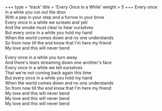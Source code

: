 +++
type = 'track'
title = 'Every Once in a While'
weight = 5
+++
Every once in a while you run out the door  
With a pep in your step and a furrow in your brow  
Every once in a while we scream and yell  
And the smoke must clear to hear ourselves  
But every once in a while you hold my hand  
When the world comes down and no one understands  
So from now till the end know that I'm here my friend  
My love and this will never bend

Every once in a while you turn away  
And there's tears streaming down one another's face  
Every once in a while we tell ourselves  
That we're not coming back again this time  
But every once in a while you hold my hand  
When the world comes down and no one understands  
So from now till the end know that I'm here my friend  
My love and this will never bend  
My love and this will never bend  
My love and this will never bend
